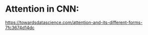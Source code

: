
# Attention in CNN:

https://towardsdatascience.com/attention-and-its-different-forms-7fc3674d14dc


